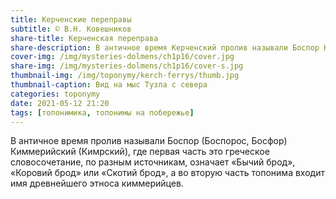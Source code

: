```yaml
---
title: Керченские переправы
subtitle: © В.Н. Ковешников
share-title: Керченская переправа
share-description: В античное время Керченский пролив называли Боспор Киммерийский
cover-img: /img/mysteries-dolmens/ch1p16/cover.jpg
share-img: /img/mysteries-dolmens/ch1p16/cover-s.jpg
thumbnail-img: /img/toponymy/kerch-ferrys/thumb.jpg
thumbnail-caption: Вид на мыс Тузла с севера
categories: toponymy
date: 2021-05-12 21:20
tags: [топонимика, топонимы на побережье]
---
```

В античное время пролив называли Боспор (Боспорос, Босфор) Киммерийский (Кимрский), где первая часть это греческое словосочетание, по разным источникам, означает «Бычий брод», «Коровий брод» или «Скотий брод», а во вторую часть топонима входит имя древнейшего этноса киммерийцев. 
